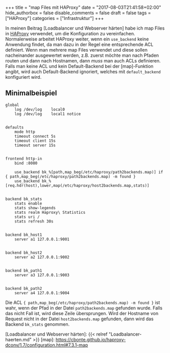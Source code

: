 +++
title = "map Files mit HAProxy"
date = "2017-08-03T21:41:58+02:00"
hide_authorbox = false
disable_comments = false
draft = false
tags = ["HAProxy"]
categories = ["Infrastruktur"]
+++

In meinen Beitrag [Loadbalancer und Webserver härten] habe ich map Files in [HAProxy] verwendet, um
die Konfiguration zu vereinfachen. Normalerweise arbeitet HAProxy weiter, wenn ein `use_backend` keine
Anwendung findet, da man dazu in der Regel eine entsprechende ACL definiert. Wenn man mehrere map Files
verwendet und diese sollen nacheinander ausgewertet werden, z.B. zuerst möchte man nach Pfaden routen
und dann nach Hostnamen, dann *muss* man auch ACLs definieren. Falls man keine ACL und kein 
Default-Backend bei der [map]-Funktion angibt, wird auch Default-Backend ignoriert, welches 
mit `default_backend` konfiguriert wird.


## Minimalbeispiel
```
global
    log /dev/log    local0
    log /dev/log    local1 notice


defaults
    mode http
    timeout connect 5s
    timeout client 15s
    timeout server 15s


frontend http-in
    bind :8080

    use_backend bk_%[path,map_beg(/etc/haproxy/path2backends.map)] if { path,map_beg(/etc/haproxy/path2backends.map) -m found }
    use_backend bk_%[req.hdr(host),lower,map(/etc/haproxy/host2backends.map,stats)]


backend bk_stats
    stats enable
    stats show-legends
    stats realm Haproxy\ Statistics
    stats uri /
    stats refresh 30s


backend bk_host1
    server a1 127.0.0.1:9001


backend bk_host2
    server a2 127.0.0.1:9002


backend bk_path1
    server a3 127.0.0.1:9003


backend bk_path2
    server a4 127.0.0.1:9004
```

Die ACL `{ path,map_beg(/etc/haproxy/path2backends.map) -m found }` ist wahr, wenn der Pfad in der Datei
`path2backends.map` gefunden wurde. Falls das nicht Fall ist, wird diese Zeile übersprungen. 
Wird der Hostname von Request nicht in der Datei `host2backends.map` gefunden, dann wird das Backend
`bk_stats` genommen.



[HAProxy]: http://www.haproxy.org/
[Loadbalancer und Webserver härten]: {{< relref "Loadbalancer-haerten.md" >}}
[map]: https://cbonte.github.io/haproxy-dconv/1.7/configuration.html#7.3.1-map